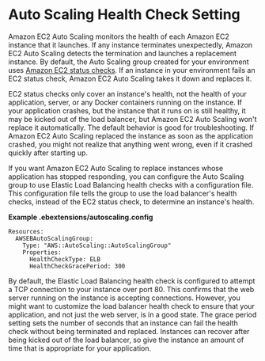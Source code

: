 # Auto Scaling Health Check Setting<a name="environmentconfig-autoscaling-healthchecktype"></a>

Amazon EC2 Auto Scaling monitors the health of each Amazon EC2 instance that it launches\. If any instance terminates unexpectedly, Amazon EC2 Auto Scaling detects the termination and launches a replacement instance\. By default, the Auto Scaling group created for your environment uses [Amazon EC2 status checks](http://docs.aws.amazon.com/autoscaling/latest/userguide/healthcheck.html)\. If an instance in your environment fails an EC2 status check, Amazon EC2 Auto Scaling takes it down and replaces it\.

EC2 status checks only cover an instance's health, not the health of your application, server, or any Docker containers running on the instance\. If your application crashes, but the instance that it runs on is still healthy, it may be kicked out of the load balancer, but Amazon EC2 Auto Scaling won't replace it automatically\. The default behavior is good for troubleshooting\. If Amazon EC2 Auto Scaling replaced the instance as soon as the application crashed, you might not realize that anything went wrong, even if it crashed quickly after starting up\.

If you want Amazon EC2 Auto Scaling to replace instances whose application has stopped responding, you can configure the Auto Scaling group to use Elastic Load Balancing health checks with a configuration file\. This configuration file tells the group to use the load balancer's health checks, instead of the EC2 status check, to determine an instance's health\.

**Example \.ebextensions/autoscaling\.config**  

```
Resources:
  AWSEBAutoScalingGroup:
    Type: "AWS::AutoScaling::AutoScalingGroup"
    Properties:
      HealthCheckType: ELB
      HealthCheckGracePeriod: 300
```

By default, the Elastic Load Balancing health check is configured to attempt a TCP connection to your instance over port 80\. This confirms that the web server running on the instance is accepting connections\. However, you might want to customize the load balancer health check to ensure that your application, and not just the web server, is in a good state\. The grace period setting sets the number of seconds that an instance can fail the health check without being terminated and replaced\. Instances can recover after being kicked out of the load balancer, so give the instance an amount of time that is appropriate for your application\.